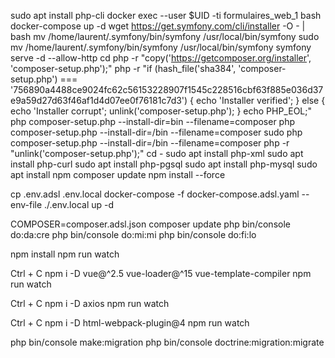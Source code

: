 sudo apt install php-cli
docker exec --user $UID -ti formulaires_web_1 bash
docker-compose up -d
wget https://get.symfony.com/cli/installer -O - | bash
mv /home/laurent/.symfony/bin/symfony /usr/local/bin/symfony
sudo mv /home/laurent/.symfony/bin/symfony /usr/local/bin/symfony
symfony serve -d --allow-http
cd 
php -r "copy('https://getcomposer.org/installer', 'composer-setup.php');"
php -r "if (hash_file('sha384', 'composer-setup.php') === '756890a4488ce9024fc62c56153228907f1545c228516cbf63f885e036d37e9a59d27d63f46af1d4d07ee0f76181c7d3') { echo 'Installer verified'; } else { echo 'Installer corrupt'; unlink('composer-setup.php'); } echo PHP_EOL;"
php composer-setup.php --install-dir=bin --filename=composer
php composer-setup.php --install-dir=/bin --filename=composer
sudo php composer-setup.php --install-dir=/bin --filename=composer
php -r "unlink('composer-setup.php');"
cd -
sudo apt install php-xml
sudo apt install php-curl
sudo apt install php-pgsql
sudo apt install php-mysql
sudo apt install npm
composer update
npm install --force
<!-- php bin/console make:docker:database -->
<!-- docker-compose up -d -->
cp .env.adsl .env.local
docker-compose -f docker-compose.adsl.yaml --env-file ./.env.local up -d

COMPOSER=composer.adsl.json composer update
php bin/console do:da:cre
php bin/console do:mi:mi
php bin/console do:fi:lo
<!-- symfony serve --allow-http -d -->
npm install
npm run watch

Ctrl + C
npm i -D vue@^2.5 vue-loader@^15 vue-template-compiler
npm run watch

Ctrl + C
npm i -D axios
npm run watch


Ctrl + C
npm i -D html-webpack-plugin@4
npm run watch

php bin/console make:migration
php bin/console doctrine:migration:migrate


